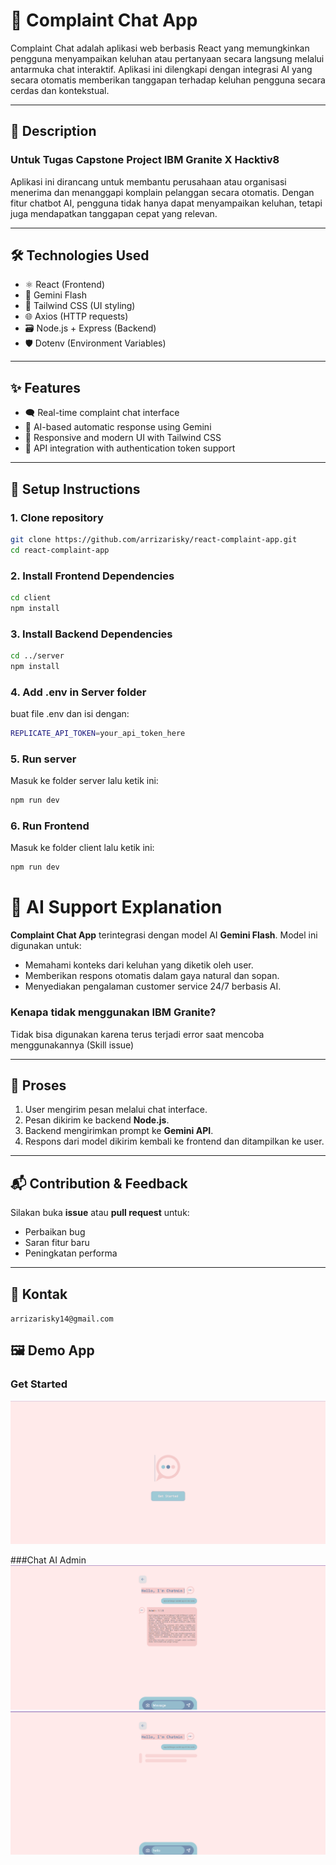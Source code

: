 # 📣 Complaint Chat App

Complaint Chat adalah aplikasi web berbasis React yang memungkinkan pengguna menyampaikan keluhan atau pertanyaan secara langsung melalui antarmuka chat interaktif. Aplikasi ini dilengkapi dengan integrasi AI yang secara otomatis memberikan tanggapan terhadap keluhan pengguna secara cerdas dan kontekstual.

---

## 📝 Description
### Untuk Tugas Capstone Project IBM Granite X Hacktiv8

Aplikasi ini dirancang untuk membantu perusahaan atau organisasi menerima dan menanggapi komplain pelanggan secara otomatis. Dengan fitur chatbot AI, pengguna tidak hanya dapat menyampaikan keluhan, tetapi juga mendapatkan tanggapan cepat yang relevan.

---

## 🛠️ Technologies Used

- ⚛️ React (Frontend)
- 🧠 Gemini Flash
- 🎨 Tailwind CSS (UI styling)
- 🌐 Axios (HTTP requests)
- 🗃️ Node.js + Express (Backend)
- 🛡️ Dotenv (Environment Variables)

---

## ✨ Features

- 🗨️ Real-time complaint chat interface
- 🤖 AI-based automatic response using Gemini
- 🎨 Responsive and modern UI with Tailwind CSS
- 🔗 API integration with authentication token support

---

## 🚀 Setup Instructions

### 1. Clone repository
```bash
git clone https://github.com/arrizarisky/react-complaint-app.git
cd react-complaint-app
```
### 2. Install Frontend Dependencies
```bash
cd client
npm install
```
### 3. Install Backend Dependencies
```bash
cd ../server
npm install
```
### 4. Add .env in Server folder
buat file .env dan isi dengan:
```bash
REPLICATE_API_TOKEN=your_api_token_here
```
### 5. Run server
Masuk ke folder server lalu ketik ini:
```bash
npm run dev
```
### 6. Run Frontend
Masuk ke folder client lalu ketik ini:
```bash
npm run dev
```

# 🤖 AI Support Explanation

**Complaint Chat App** terintegrasi dengan model AI **Gemini Flash**. Model ini digunakan untuk:

- Memahami konteks dari keluhan yang diketik oleh user.
- Memberikan respons otomatis dalam gaya natural dan sopan.
- Menyediakan pengalaman customer service 24/7 berbasis AI.

### Kenapa tidak menggunakan IBM Granite? 
Tidak bisa digunakan karena terus terjadi error saat mencoba menggunakannya (Skill issue)

---

## 🔁 Proses

1. User mengirim pesan melalui chat interface.
2. Pesan dikirim ke backend **Node.js**.
3. Backend mengirimkan prompt ke **Gemini API**.
4. Respons dari model dikirim kembali ke frontend dan ditampilkan ke user.

---

## 📬 Contribution & Feedback

Silakan buka **issue** atau **pull request** untuk:

- Perbaikan bug  
- Saran fitur baru  
- Peningkatan performa  

---

## 📧 Kontak

`arrizarisky14@gmail.com`


## 🖼️ Demo App
### Get Started
![Get Started Preview](./Demo/image1.png)

###Chat AI Admin
![Chat Admin AI Preview](./Demo/image2.png)
![Load Chat Admin AI Preview](./Demo/image3.png)

